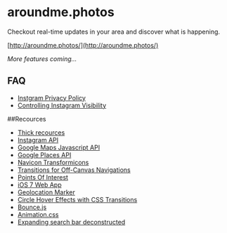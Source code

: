 # aroundme.photos
Checkout real-time updates in your area and discover what is happening.

[http://aroundme.photos/](http://aroundme.photos/)

*More features coming...*


## FAQ
* [Instgram Privacy Policy](https://help.instagram.com/155833707900388/)
* [Controlling Instagram Visibility](https://help.instagram.com/116024195217477/)


##Recources

* [Thick recources](http://www.studiothick.com.au/)
* [Instagram API](http://instagram.com/developer/)
* [Google Maps Javascript API](https://developers.google.com/maps/documentation/javascript/)
* [Google Places API](https://developers.google.com/places/documentation/)
* [Navicon Transformicons](http://sarasoueidan.com/blog/navicon-transformicons/)
* [Transitions for Off-Canvas Navigations](http://tympanus.net/codrops/2013/08/28/transitions-for-off-canvas-navigations/)
* [Points Of Interest](http://codyhouse.co/gem/points-of-interest/)
* [iOS 7 Web App](https://gist.github.com/tfausak/2222823)
* [Geolocation Marker](http://google-maps-utility-library-v3.googlecode.com/svn/trunk/geolocationmarker/docs/reference.html)
* [Circle Hover Effects with CSS Transitions](http://tympanus.net/codrops/2012/08/08/circle-hover-effects-with-css-transitions/)
* [Bounce.js](http://bouncejs.com/)
* [Animation.css](http://daneden.github.io/animate.css/)
* [Expanding search bar deconstructed](http://tympanus.net/codrops/2013/06/26/expanding-search-bar-deconstructed/)

